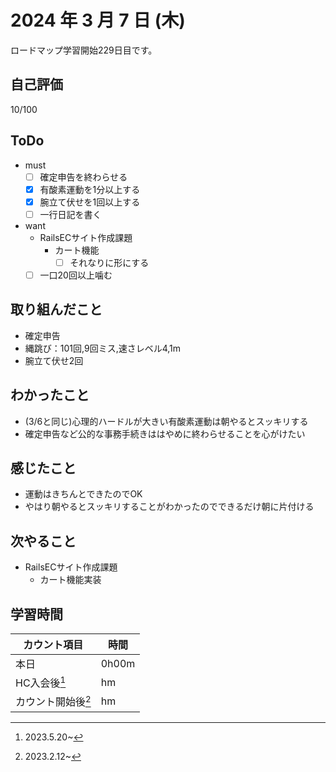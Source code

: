 # 2024 年 3 月 7 日 (木)
ロードマップ学習開始229日目です。

## 自己評価
10/100

## ToDo
- must
  - [ ] 確定申告を終わらせる
  - [x] 有酸素運動を1分以上する
  - [x] 腕立て伏せを1回以上する
  - [ ] 一行日記を書く
- want
  - RailsECサイト作成課題
    - カート機能
      - [ ] それなりに形にする
  - [ ] 一口20回以上噛む

## 取り組んだこと
- 確定申告
- 縄跳び：101回,9回ミス,速さレベル4,1m
- 腕立て伏せ2回

## わかったこと
- (3/6と同じ)心理的ハードルが大きい有酸素運動は朝やるとスッキリする
- 確定申告など公的な事務手続きははやめに終わらせることを心がけたい

## 感じたこと
- 運動はきちんとできたのでOK
- やはり朝やるとスッキリすることがわかったのでできるだけ朝に片付ける

## 次やること
- RailsECサイト作成課題
  - カート機能実装

## 学習時間
|カウント項目|時間|
|----|----|
|本日 |0h00m|
|HC入会後[^1]|hm|
|カウント開始後[^2]|hm|

[^1]: 2023.5.20~
[^2]: 2023.2.12~

